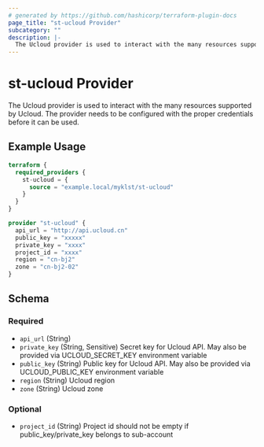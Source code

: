 ```yaml
---
# generated by https://github.com/hashicorp/terraform-plugin-docs
page_title: "st-ucloud Provider"
subcategory: ""
description: |-
  The Ucloud provider is used to interact with the many resources supported by Ucloud. The provider needs to be configured with the proper credentials before it can be used.
---
```


# st-ucloud Provider

The Ucloud provider is used to interact with the many resources supported by Ucloud. The provider needs to be configured with the proper credentials before it can be used.

## Example Usage

```terraform
terraform {
  required_providers {
    st-ucloud = {
      source = "example.local/myklst/st-ucloud"
    }
  }
}

provider "st-ucloud" {
  api_url = "http://api.ucloud.cn"
  public_key = "xxxxx"
  private_key = "xxxx"
  project_id = "xxxx"
  region = "cn-bj2"
  zone = "cn-bj2-02"
}
```

<!-- schema generated by tfplugindocs -->
## Schema

### Required

- `api_url` (String)
- `private_key` (String, Sensitive) Secret key for Ucloud API. May also be provided via UCLOUD_SECRET_KEY environment variable
- `public_key` (String) Public key for Ucloud API. May also be provided via UCLOUD_PUBLIC_KEY environment variable
- `region` (String) Ucloud region
- `zone` (String) Ucloud zone

### Optional

- `project_id` (String) Project id should not be empty if public_key/private_key belongs to sub-account
